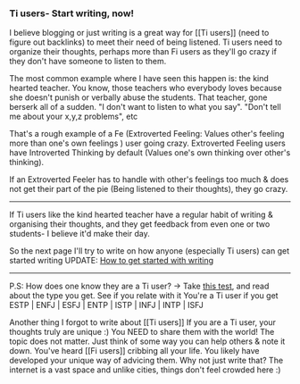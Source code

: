 ### Ti users- Start writing, now!

I believe blogging or just writing is a great way for [[Ti users]] (need to figure out backlinks) to meet their need of being listened. 
Ti users need to organize their thoughts, perhaps more than Fi users as they'll go crazy if they don't have someone to listen to them. 

The most common example where I have seen this happen is:  the kind hearted teacher. You know, those teachers who everybody loves because she doesn't punish or verbally abuse the students. 
That teacher, gone berserk all of a sudden. "I don't want to listen to what you say". "Don't tell me about your x,y,z problems", etc

That's a rough example of a Fe (Extroverted Feeling: Values other's feeling more than one's own feelings ) user going crazy. 
Extroverted Feeling users have Introverted Thinking by default (Values one's own thinking over other's thinking).

If an Extroverted Feeler has to handle with other's feelings too much & does not get their part of the pie (Being listened to their thoughts), they go crazy. 

---
If Ti users like the kind hearted teacher have a regular habit of writing & organising their thoughts, and they get feedback from even one or two students- I believe it'd make their day.

So the next page I'll try to write on how anyone (especially Ti users) can get started writing
UPDATE: [How to get started with writing](https://briddhesh.com/2022/06/06/how.html)

---
P.S: How does one know they are a Ti user? 
-> Take [this test](https://jupiter-34.appspot.com), and read about the type you get. See if you relate with it 
You're a Ti user if you get
ESTP | ENFJ | ESFJ | ENTP | ISTP | INFJ | INTP | ISFJ

Another thing I forgot to write about [[Ti users]]
If you are a Ti user, your thoughts truly are unique :)
You NEED to share them with the world! The topic does not matter. Just think of some way you can help others & note it down. 
You've heard [[Fi users]] cribbing all your life. You likely have developed your unique way of advicing them. Why not just write that? The internet is a vast space and unlike cities, things don't feel crowded here :)

